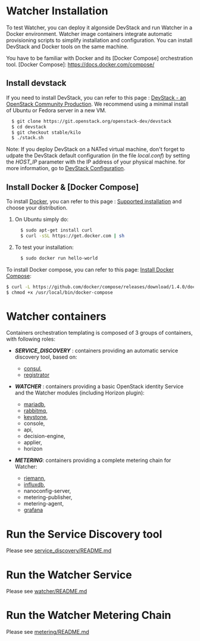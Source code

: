 Watcher Installation
====================

To test Watcher, you can deploy it algonside DevStack and run Watcher in a
Docker environment. Watcher image containers integrate automatic
provisioning scripts to simplify installation and configuration. You can
install DevStack and Docker tools on the same machine.

You have to be familiar with Docker and its [Docker Compose] orchestration
tool.
  [Docker Compose]: https://docs.docker.com/compose/

Install devstack
----------------

If you need to install DevStack, you can refer to this page : [DevStack - an OpenStack Community Production]. We recommend using a minimal install of Ubuntu or Fedora server in a new VM.
``` sh
  $ git clone https://git.openstack.org/openstack-dev/devstack
  $ cd devstack
  $ git checkout stable/kilo 
  $ ./stack.sh
```
Note: If you deploy DevStack on a NATed virtual machine, don't forget to udpate the DevStack default configuration (in the file *local.conf*) by setting the *HOST_IP* parameter with the IP address of your physical machine. for more information, go to [DevStack Configuration].

Install Docker & [Docker Compose]
---------------------------------

To install [Docker], you can refer to this page : [Supported installation]
and choose your distribution.

1.  On Ubuntu simply do:
    ``` sh
      $ sudo apt-get install curl
      $ curl -sSL https://get.docker.com | sh
    ```
2.  To test your installation:
    ``` sh
      $ sudo docker run hello-world
    ```

To install Docker compose, you can refer to this page: [Install Docker Compose]:
``` sh
$ curl -L https://github.com/docker/compose/releases/download/1.4.0/docker-compose-)\`uname -s\`-\`uname -m\` \> /usr/local/bin/docker-compose
$ chmod +x /usr/local/bin/docker-compose
```
  [DevStack - an OpenStack Community Production]: http://docs.openstack.org/developer/devstack/
  [DevStack Configuration]: http://docs.openstack.org/developer/devstack/configuration.html
  [Supported installation]: https://docs.docker.com/installation/
  [Install Docker Compose]: https://docs.docker.com/compose/install/
  [Docker]: https://docs.docker.com/


Watcher containers
==================

Containers orchestration templating is composed of 3 groups of containers, with following roles:

-   *__SERVICE\_DISCOVERY__* : containers providing an automatic service discovery tool, based on:
     -   [consul],
     -   [registrator]

-   *__WATCHER__* : containers providing a basic OpenStack identity Service and the Watcher modules (including Horizon plugin):
     -   [mariadb],
     -   [rabbitmq],
     -   [keystone],
     -   console,
     -   api,
     -   decision-engine,
     -   applier,
     -   horizon

-  *__METERING__*: containers providing a complete metering chain for Watcher:
     -   [riemann],
     -   [influxdb],
     -   nanoconfig-server,
     -   metering-publisher,
     -   metering-agent,
     -   [grafana]

  [consul]: https://github.com/hashicorp/consul
  [registrator]: https://github.com/gliderlabs/registrator
  [mariadb]: https://mariadb.org/
  [rabbitmq]: https://www.rabbitmq.com/
  [riemann]: http://riemann.io/
  [influxdb]: https://influxdb.com/
  [grafana]: http://grafana.org/
  [keystone]: http://docs.openstack.org/developer/keystone/

Run the Service Discovery tool
==============================
  Please see [service_discovery/README.md](service_discovery/README.md) 
  
Run the Watcher Service
=======================
  Please see [watcher/README.md](watcher/README.md) 

Run the Watcher Metering Chain
==============================
  Please see [metering/README.md](metering/README.md) 
